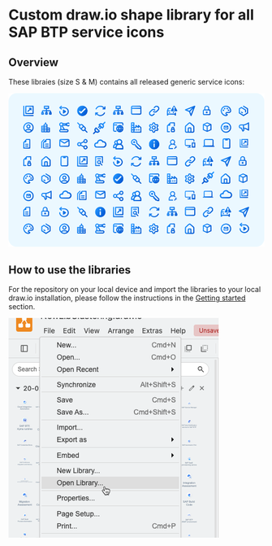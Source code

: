 # Custom draw.io shape library for all SAP BTP service icons

## Overview 
These libraies (size S & M) contains all released generic service icons:

![BTP service icons](../../../pics/generic_icons.svg)

## How to use the libraries

For the repository on your local device and import the libraries to your local draw.io installation, please follow the instructions in the [Getting started](https://sap.github.io/btp-solution-diagrams/docs/solution_diagr_intro/intro/) section.

![Load lib](../../../pics/load_lib.png)